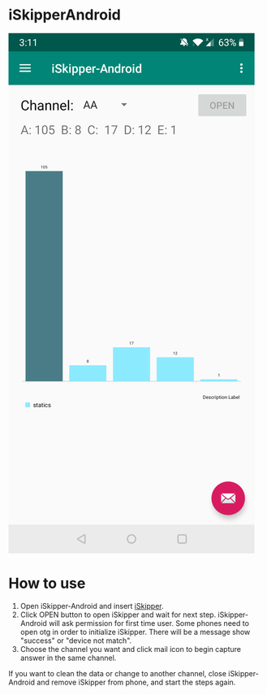 # iSkipperAndroid
![image](https://github.com/yicao928/iSkipperAndroid/blob/master/pictures/screenshoot.png)

# How to use
1. Open iSkipper-Android and insert [iSkipper](https://github.com/charlescao460/iSkipper-In-One-Package).
2. Click OPEN button to open iSkipper and wait for next step. iSkipper-Android will ask permission for first 
time user. Some phones need to open otg in order to initialize iSkipper. There will be a message show "success" or "device not match".
3. Choose the channel you want and click mail icon to begin capture answer in the same channel.

If you want to clean the data or change to another channel, close iSkipper-Android and remove iSkipper from phone, and start the steps again.
